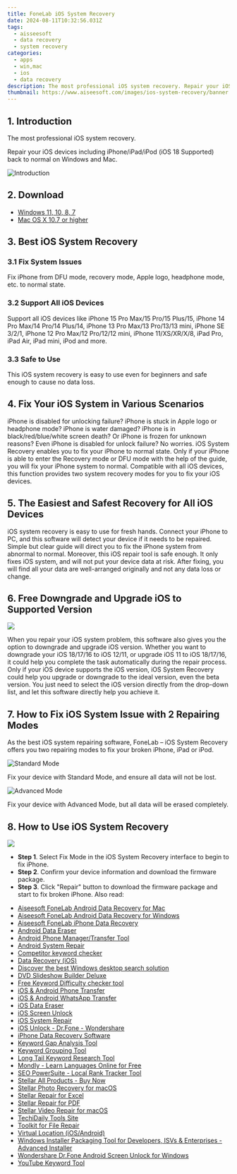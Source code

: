 ```yaml
---
title: FoneLab iOS System Recovery
date: 2024-08-11T10:32:56.031Z
tags: 
  - aisseesoft
  - data recovery
  - system recovery
categories: 
  - apps
  - win,mac
  - ios
  - data recovery
description: The most professional iOS system recovery. Repair your iOS devices including iPhone/iPad/iPod (iOS 18 Supported) back to normal on Windows and Mac.
thumbnail: https://www.aiseesoft.com/images/ios-system-recovery/banner.png
---
```


## 1. Introduction

The most professional iOS system recovery.

Repair your iOS devices including iPhone/iPad/iPod (iOS 18 Supported) back to normal on Windows and Mac.

![Introduction](https://www.aiseesoft.com/images/ios-system-recovery/banner.png)

## 2. Download

- [Windows 11, 10, 8, 7](https://secure.2checkout.com/order/checkout.php?PRODS=4694285&QTY=1&AFFILIATE=108875&CART=1)
- [Mac OS X 10.7 or higher](https://secure.2checkout.com/order/checkout.php?PRODS=4709680&QTY=1&AFFILIATE=108875&CART=1)

## 3. Best iOS System Recovery

### 3.1 Fix System Issues

Fix iPhone from DFU mode, recovery mode, Apple logo, headphone mode, etc. to normal state.

### 3.2 Support All iOS Devices

Support all iOS devices like iPhone 15 Pro Max/15 Pro/15 Plus/15, iPhone 14 Pro Max/14 Pro/14 Plus/14, iPhone 13 Pro Max/13 Pro/13/13 mini, iPhone SE 3/2/1, iPhone 12 Pro Max/12 Pro/12/12 mini, iPhone 11/XS/XR/X/8, iPad Pro, iPad Air, iPad mini, iPod and more.

### 3.3 Safe to Use

This iOS system recovery is easy to use even for beginners and safe enough to cause no data loss.

## 4. Fix Your iOS System in Various Scenarios

iPhone is disabled for unlocking failure? iPhone is stuck in Apple logo or headphone mode? iPhone is water damaged? iPhone is in black/red/blue/white screen death? Or iPhone is frozen for unknown reasons? Even iPhone is disabled for unlock failure? No worries. iOS System Recovery enables you to fix your iPhone to normal state. Only if your iPhone is able to enter the Recovery mode or DFU mode with the help of the guide, you will fix your iPhone system to normal. Compatible with all iOS devices, this function provides two system recovery modes for you to fix your iOS devices.

## 5. The Easiest and Safest Recovery for All iOS Devices

iOS system recovery is easy to use for fresh hands. Connect your iPhone to PC, and this software will detect your device if it needs to be repaired. Simple but clear guide will direct you to fix the iPhone system from abnormal to normal. Moreover, this iOS repair tool is safe enough. It only fixes iOS system, and will not put your device data at risk. After fixing, you will find all your data are well-arranged originally and not any data loss or change.

## 6. Free Downgrade and Upgrade iOS to Supported Version

![](https://www.aiseesoft.com/images/ios-system-recovery/upgrade-downgrade.png)

When you repair your iOS system problem, this software also gives you the option to downgrade and upgrade iOS version. Whether you want to downgrade your iOS 18/17/16 to iOS 12/11, or upgrade iOS 11 to iOS 18/17/16, it could help you complete the task automatically during the repair process. Only if your iOS device supports the iOS version, iOS System Recovery could help you upgrade or downgrade to the ideal version, even the beta version. You just need to select the iOS version directly from the drop-down list, and let this software directly help you achieve it.

## 7. How to Fix iOS System Issue with 2 Repairing Modes

As the best iOS system repairing software, FoneLab – iOS System Recovery offers you two repairing modes to fix your broken iPhone, iPad or iPod.

![Standard Mode](https://www.aiseesoft.com/images/ios-system-recovery/standard-mode.png)

Fix your device with Standard Mode, and ensure all data will not be lost.

![Advanced Mode](https://www.aiseesoft.com/images/ios-system-recovery/advanced-mode.png)

Fix your device with Advanced Mode, but all data will be erased completely.

## 8. How to Use iOS System Recovery

![](https://www.aiseesoft.com/images/ios-system-recovery/guide-interface.jpg)

- **Step 1**. Select Fix Mode in the iOS System Recovery interface to begin to fix iPhone.
- **Step 2**. Confirm your device information and download the firmware package.
- **Step 3**. Click "Repair" button to download the firmware package and start to fix broken iPhone.
<span class="atpl-alsoreadstyle">Also read:</span>
<div><ul>
<li><a href="https://tools.techidaily.com/aiseesoft-android-data-recovery-for-mac/"><u>Aiseesoft FoneLab Android Data Recovery for Mac</u></a></li>
<li><a href="https://tools.techidaily.com/aiseesoft-android-data-recovery-for-win/"><u>Aiseesoft FoneLab Android Data Recovery for Windows</u></a></li>
<li><a href="https://tools.techidaily.com/aiseesoft-iphone-data-recovery/"><u>Aiseesoft FoneLab iPhone Data Recovery</u></a></li>
<li><a href="https://tools.techidaily.com/wondershare/drfone/android-data-eraser/"><u>Android Data Eraser</u></a></li>
<li><a href="https://tools.techidaily.com/wondershare/drfone/android-transfer/"><u>Android Phone Manager/Transfer Tool</u></a></li>
<li><a href="https://tools.techidaily.com/wondershare/drfone/android-repair/"><u>Android System Repair</u></a></li>
<li><a href="https://tools.techidaily.com/link-assistant/keyword-research/competitor-tool/"><u>Competitor keyword checker</u></a></li>
<li><a href="https://tools.techidaily.com/wondershare/drfone/data-recovery-iphone/"><u>Data Recovery (iOS)</u></a></li>
<li><a href="https://tools.techidaily.com/copernic/download/"><u>Discover the best Windows desktop search solution</u></a></li>
<li><a href="https://tools.techidaily.com/wondershare/dvd-slideshow-builder-deluxe/download/"><u>DVD Slideshow Builder Deluxe</u></a></li>
<li><a href="https://tools.techidaily.com/link-assistant/keyword-research/keyword-difficulty-tool/"><u>Free Keyword Difficulty checker tool</u></a></li>
<li><a href="https://tools.techidaily.com/wondershare/drfone/phone-switch/"><u>iOS & Android Phone Transfer</u></a></li>
<li><a href="https://tools.techidaily.com/wondershare/drfone/whatsapp-transfer/"><u>iOS & Android WhatsApp Transfer </u></a></li>
<li><a href="https://tools.techidaily.com/wondershare/drfone/ios-data-eraser/"><u>iOS Data Eraser</u></a></li>
<li><a href="https://tools.techidaily.com/wondershare/drfone/iphone-unlock/"><u>iOS Screen Unlock </u></a></li>
<li><a href="https://tools.techidaily.com/wondershare/drfone/ios-system-repair/"><u>iOS System Repair</u></a></li>
<li><a href="https://tools.techidaily.com/ios-unlock-dr-fone-wondershare/"><u>iOS Unlock - Dr.Fone - Wondershare</u></a></li>
<li><a href="https://tools.techidaily.com/stellardata-recovery/data-recovery-ios/"><u>iPhone Data Recovery Software</u></a></li>
<li><a href="https://tools.techidaily.com/link-assistant/keyword-research/keyword-gap/"><u>Keyword Gap Analysis Tool</u></a></li>
<li><a href="https://tools.techidaily.com/link-assistant/keyword-research/keyword-grouper/"><u>Keyword Grouping Tool</u></a></li>
<li><a href="https://tools.techidaily.com/link-assistant/keyword-research/long-tail-keyword-research-tool/"><u>Long Tail Keyword Research Tool</u></a></li>
<li><a href="https://tools.techidaily.com/mondly/download/"><u>Mondly - Learn Languages Online for Free</u></a></li>
<li><a href="https://tools.techidaily.com/link-assistant-rank-tracker-local-rankings/"><u>SEO PowerSuite - Local Rank Tracker Tool</u></a></li>
<li><a href="https://tools.techidaily.com/stellardata-recovery/buy-now/"><u>Stellar All Products - Buy Now</u></a></li>
<li><a href="https://tools.techidaily.com/stellar-photo-recovery-for-mac/"><u>Stellar Photo Recovery for macOS</u></a></li>
<li><a href="https://tools.techidaily.com/stellardata-recovery/repaire-for-excel/"><u>Stellar Repair for Excel</u></a></li>
<li><a href="https://tools.techidaily.com/stellardata-recovery/repair-for-pdf/"><u>Stellar Repair for PDF</u></a></li>
<li><a href="https://tools.techidaily.com/stellar-video-repair-for-mac/"><u>Stellar Video Repair for macOS</u></a></li>
<li><a href="https://tools.techidaily.com/hello-world/"><u>TechiDaily Tools Site</u></a></li>
<li><a href="https://tools.techidaily.com/stellardata-recovery/file-repair-toolkit/"><u>Toolkit for File Repair</u></a></li>
<li><a href="https://tools.techidaily.com/wondershare/drfone/virtual-location-changer/"><u>Virtual Location (iOS/Android)</u></a></li>
<li><a href="https://tools.techidaily.com/advancedinstaller/"><u>Windows Installer Packaging Tool for Developers, ISVs & Enterprises - Advanced Installer</u></a></li>
<li><a href="https://tools.techidaily.com/wondershare-dr-fone-unlock-android-screen-for-win/"><u>Wondershare Dr.Fone Android Screen Unlock for Windows</u></a></li>
<li><a href="https://tools.techidaily.com/link-assistant/keyword-research/youtube-keyword-tool/"><u>YouTube Keyword Tool</u></a></li>
</ul></div>

<ins class="adsbygoogle"
      style="display:block"
      data-ad-client="ca-pub-7571918770474297"
      data-ad-slot="8358498916"
      data-ad-format="auto"
      data-full-width-responsive="true"></ins>